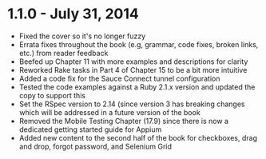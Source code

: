 # 1.1.0 - July 31, 2014

+ Fixed the cover so it's no longer fuzzy
+ Errata fixes throughout the book (e.g, grammar, code fixes, broken links, etc.) from reader feedback
+ Beefed up Chapter 11 with more examples and descriptions for clarity
+ Reworked Rake tasks in Part 4 of Chapter 15 to be a bit more intuitive
+ Added a code fix for the Sauce Connect tunnel configuration
+ Tested the code examples against a Ruby 2.1.x version and updated the copy to support this
+ Set the RSpec version to 2.14 (since version 3 has breaking changes which will be addressed in a future version of the book
+ Removed the Mobile Testing Chapter (17.9) since there is now a dedicated getting started guide for Appium
+ Added new content to the second half of the book for checkboxes, drag and drop, forgot password, and Selenium Grid
